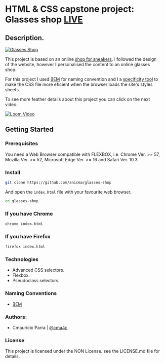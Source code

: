 # HTML & CSS capstone project: Glasses shop [LIVE](https://cma4c.github.io/glasses-shop/)

## Description.

[![Glasses Shop](https://github.com/cma4c/glasses-shop/blob/features/img/glasses-shop-index.png?raw=true)](https://cma4c.github.io/glasses-shop/)

This project is based on an online
[shop for sneakers](https://www.behance.net/gallery/80392909/AXEL-ARIGATO-Website).
I followed the design of the website, however I personalised the content to an 
online glasses shop.

For this project I used [BEM](http://getbem.com) for naming convention and I
a [specificity tool](https://jonassebastianohlsson.com/specificity-graph/)
to make the CSS file more eficient when the browser loads the site's styles
sheets.

To see more feather details about this project you can click on the next video.

[![Loom Video](https://github.com/cma4c/glasses-shop/blob/features/img/loom-video.png?raw=true)](https://www.loom.com/embed/2597873271764794aad6e05206c22840)

## Getting Started

### Prerequisites

You need a Web Browser compatible with FLEXBOX, i.e. Chrome Ver. >= 57,
Mozilla Ver. >= 52, Microsoft Edge Ver. >= 16 and Safari Ver. 10.3.

### Install

```sh
git clone https://github.com/anicma/glasses-shop
```
And open the `index.html` file with your favourite web browser.

```sh
cd glasses-shop
```
### If you have Chrome

```sh
chrome index.html
```

### If you have Firefox

```sh
firefox index.html
```

### Technologies

 - Advanced CSS selectors.
 - Flexbox.
 - Pseudoclass selectors.

### Naming Conventions

 - [BEM](http://getbem.com)

### Authors:

- Cmauricio Parra | [@cma4c](https://twitter.com/@cma4c)

### License

This project is licensed under the NON License. see the LICENSE.md file for details.
